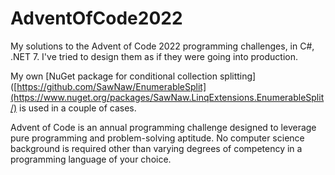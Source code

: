 # AdventOfCode2022
My solutions to the Advent of Code 2022 programming challenges, in C#, .NET 7. I've tried to design them as if they were going into production.

My own [NuGet package for conditional collection splitting]([https://github.com/SawNaw/EnumerableSplit](https://www.nuget.org/packages/SawNaw.LinqExtensions.EnumerableSplit/) is used in a couple of cases.

Advent of Code is an annual programming challenge designed to leverage pure programming and problem-solving aptitude. No computer science background is required other than varying degrees of competency in a programming language of your choice. 
